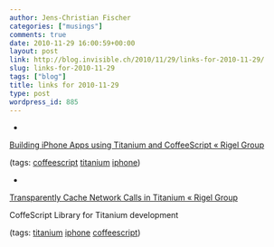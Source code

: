 ```yaml
---
author: Jens-Christian Fischer
categories: ["musings"]
comments: true
date: 2010-11-29 16:00:59+00:00
layout: post
link: http://blog.invisible.ch/2010/11/29/links-for-2010-11-29/
slug: links-for-2010-11-29
tags: ["blog"]
title: links for 2010-11-29
type: post
wordpress_id: 885
---
```


  * 
                

[Building iPhone Apps using Titanium and CoffeeScript « Rigel Group](http://rigelgroupllc.com/wp/blog/building-iphone-apps-with-titanium-and-coffeescript)


                
                

(tags: [coffeescript](http://www.delicious.com/jaycee/coffeescript) [titanium](http://www.delicious.com/jaycee/titanium) [iphone](http://www.delicious.com/jaycee/iphone))


            
  * 
                

[Transparently Cache Network Calls in Titanium « Rigel Group](http://rigelgroupllc.com/wp/blog/transparently-cache-network-calls-in-titanium)


                

CoffeScript Library for Titanium development


                

(tags: [titanium](http://www.delicious.com/jaycee/titanium) [iphone](http://www.delicious.com/jaycee/iphone) [coffeescript](http://www.delicious.com/jaycee/coffeescript))


            
